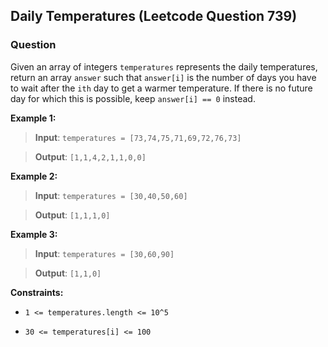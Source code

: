 ## Daily Temperatures (Leetcode Question 739)

### Question
Given an array of integers `temperatures` represents the daily temperatures, return an array `answer` such that `answer[i]` is the number of days you have to wait after the `ith` day to get a warmer temperature. If there is no future day for which this is possible, keep `answer[i] == 0` instead.

**Example 1:**

> **Input**: `temperatures = [73,74,75,71,69,72,76,73]`

> **Output**: `[1,1,4,2,1,1,0,0]`

**Example 2:**

> **Input**: `temperatures = [30,40,50,60]`

> **Output**: `[1,1,1,0]`

**Example 3:**

> **Input**: `temperatures = [30,60,90]`

> **Output**: `[1,1,0]`

**Constraints:**

- `1 <= temperatures.length <= 10^5`

- `30 <= temperatures[i] <= 100`